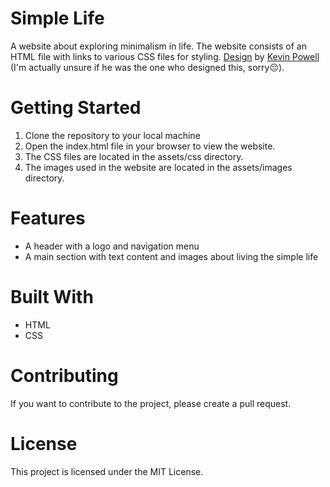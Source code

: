 # Simple Life

A website about exploring minimalism in life. The website consists of an HTML file with links to various CSS files for styling. [Design](https://xd.adobe.com/spec/75d448ea-569a-4b7e-721b-9bbd3b2b97b9-03e5/grid) by [Kevin Powell](https://www.youtube.com/@KevinPowell) (I'm actually unsure if he was the one who designed this, sorry😔).

# Getting Started

1. Clone the repository to your local machine
2. Open the index.html file in your browser to view the website.
3. The CSS files are located in the assets/css directory.
4. The images used in the website are located in the assets/images directory.

# Features

- A header with a logo and navigation menu
- A main section with text content and images about living the simple life

# Built With

- HTML
- CSS

# Contributing

If you want to contribute to the project, please create a pull request.

# License

This project is licensed under the MIT License.

